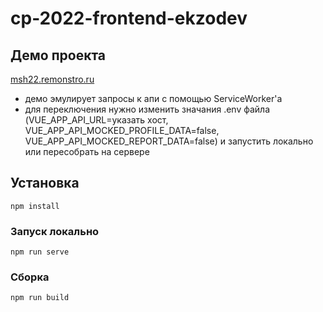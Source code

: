 # cp-2022-frontend-ekzodev

## Демо проекта
[msh22.remonstro.ru](https://msh22.remonstro.ru)

- демо эмулирует запросы к апи с помощью ServiceWorker'а
- для переключения нужно изменить значания .env файла (VUE_APP_API_URL=указать хост, VUE_APP_API_MOCKED_PROFILE_DATA=false, VUE_APP_API_MOCKED_REPORT_DATA=false) и запустить локально или пересобрать на сервере

## Установка
```
npm install
```

### Запуск локально
```
npm run serve
```

### Сборка
```
npm run build
```
